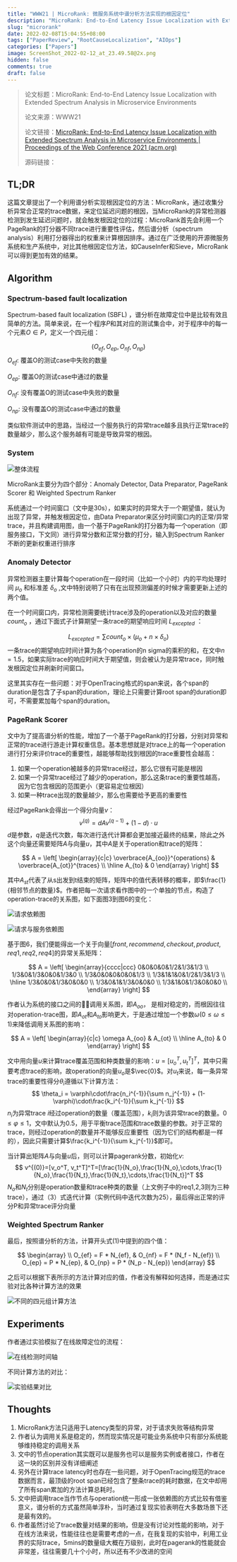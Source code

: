 ```yaml
---
title: "WWW21 | MicroRank: 微服务系统中谱分析方法实现的根因定位"
description: "MicroRank: End-to-End Latency Issue Localization with Extended Spectrum Analysis in Microservice Environments"
slug: "microrank"
date: 2022-02-08T15:04:55+08:00
tags: ["PaperReview", "RootCauseLocalization", "AIOps"]
categories: ["Papers"]
image: ScreenShot_2022-02-12_at_23.49.58@2x.png
hidden: false
comments: true
draft: false
---
```


> 论文标题：MicroRank: End-to-End Latency Issue Localization with Extended Spectrum Analysis in Microservice Environments
>
> 论文来源：WWW21
>
> 论文链接：[MicroRank: End-to-End Latency Issue Localization with Extended Spectrum Analysis in Microservice Environments | Proceedings of the Web Conference 2021 (acm.org)](https://dl.acm.org/doi/10.1145/3442381.3449905)
>
> 源码链接：

## TL;DR

这篇文章提出了一个利用谱分析实现根因定位的方法：MicroRank，通过收集分析异常合正常的trace数据，来定位延迟问题的根因，当MicroRank的异常检测器检测到发生延迟问题时，就会触发根因定位的过程：MicroRank首先会利用一个PageRank的打分器不同trace进行重要性评估，然后谱分析（spectrum analysis）利用打分器得出的权重来计算根因排序。通过在广泛使用的开源微服务系统和生产系统中，对比其他根因定位方法，如CauseInfer和Sieve，MicroRank可以得到更加有效的结果。

## Algorithm

### Spectrum-based fault localization

Spectrum-based fault localization (SBFL) ，谱分析在故障定位中是比较有效且简单的方法。简单来说，在一个程序$P$和其对应的测试集合中，对于程序中的每一个元素$O\in P$，定义一个四元组：

$$
(O_{ef},O_{ep},O_{nf},O_{np})
$$
$O_{ef}$: 覆盖O的测试case中失败的数量

$O_{ep}$: 覆盖O的测试case中通过的数量

$O_{nf}$: 没有覆盖O的测试case中失败的数量

 $O_{np}$: 没有覆盖O的测试case中通过的数量

类似软件测试中的思路，当经过一个服务执行的异常trace越多且执行正常trace的数量越少，那么这个服务越有可能是导致异常的根因。

### System

![整体流程](ScreenShot_2022-02-12_at_23.49.58@2x.png)

MicroRank主要分为四个部分：Anomaly Detector, Data Preparator, PageRank Scorer 和 Weighted Spectrum Ranker

系统通过一个时间窗口（文中是30s），如果实时的异常大于一个期望值，就认为出现了异常，并触发根因定位，由Data Preparator来区分时间窗口内的正常/异常trace，并且构建调用图，由一个基于PageRank的打分器为每一个operation（即服务接口，下文同）进行异常分数和正常分数的打分，输入到Spectrum Ranker不断的更新权重进行排序

### Anomaly Detector

异常检测器主要计算每个operation在一段时间（比如一个小时）内的平均处理时间 $\mu_o$ 和标准差 $\delta_o$ ,文中特别说明了只有在出现预测偏差的时候才需要更新上述的两个值。

在一个时间窗口内，异常检测需要统计trace涉及的operation以及对应的数量 $count_o$ ，通过下面式子计算期望一条trace的期望响应时间 $L_{excepted}$ ：

$$
L_{excepted} = \sum count_o \times (\mu_o + n \times \delta_o)
$$
一条trace的期望响应时间计算为各个operation的n sigma的乘积的和，在文中$n=1.5$，如果实际trace的响应时间大于期望值，则会被认为是异常trace，同时触发根因定位并刷新时间窗口。

这里其实存在一些问题：对于OpenTracing格式的span来说，各个span的duration是包含了子span的duration，理论上只需要计算root span的duration即可，不需要累加每个span的duration。

### PageRank Scorer

文中为了提高谱分析的性能，增加了一个基于PageRank的打分器，分别对异常和正常的trace进行游走计算权重信息。基本思想就是对trace上的每一个operation进行打分来评价trace的重要性，越能够帮助找到根因的trace重要性会越高：

1. 如果一个operation被越多的异常trace经过，那么它很有可能是根因
2. 如果一个异常trace经过了越少的operation，那么这条trace的重要性越高，因为它包含根因的范围更小（更容易定位根因）
3. 如果一种trace出现的数量越少，那么也需要给予更高的重要性

经过PageRank会得出一个得分向量$v$：
$$
v^{(q)} = dAv^{(q-1)} + (1-d) \cdot u
$$
$d$是参数，$q$是迭代次数，每次进行迭代计算都会更加接近最终的结果，除此之外这个向量还需要矩阵$A$与向量$u$，其中$A$是关于operation和trace的矩阵：


$$
A = 
\left[
\begin{array}{c|c}
\overbrace{A_{oo}}^{operations} & \overbrace{A_{ot}}^{traces} \\
\hline A_{to} & 0
\end{array}
\right]
$$


其中$A_{st}$代表了从s出发到t结束的矩阵，矩阵中的值代表转移的概率，即$\frac{1}{相邻节点的数量}$。作者把每一次请求看作图中的一个单独的节点，构造了operation-trace的关系图，如下面图3到图6的变化：

![请求依赖图](ScreenShot_2022-02-25_at_10.16.39.png)

![请求与服务依赖图](ScreenShot_2022-02-25_at_10.17.26.png)

基于图6，我们便能得出一个关于向量$[front, recommend, checkout, product, req1, req2, req4]$的异常关系矩阵：


$$
A = 
\left[
\begin{array}{cccc|ccc}
0&0&0&0&1/2&1/3&1/3 \\
1/3&0&1/3&0&0&1/3&0 \\
1/3&0&0&0&0&0&1/3 \\
1/3&1&1&0&1/2&1/3&1/3 \\
\hline
1/3&0&0&1/3&0&0&0 \\
1/3&0&1&1/3&0&0&0 \\
1/3&1&0&1/3&0&0&0 \\
\end{array}
\right]
$$


作者认为系统的接口之间的调用关系图，即$A_{oo}$， 是相对稳定的，而根因往往对operation-trace图，即$A_{ot}$和$A_{to}$影响更大，于是通过增加一个参数${\omega}(0\le\omega\le1)$来降低调用关系图的影响：


$$
A = 
\left[
\begin{array}{c|c}
\omega A_{oo} & A_{ot} \\
\hline A_{to} & 0
\end{array}
\right]
$$


文中用向量$u$来计算trace覆盖范围和种类数量的影响：$u = [u_o^T, u_t^T]^T$，其中只需要考虑trace的影响，故operation的向量$u_o$是$\vec{0}$。对$u_t$来说，每一条异常trace的重要性得分$\theta_i$遵循以下计算方法：
$$
\theta_i = \varphi\cdot\frac{n_i^{-1}}{\sum n_j^{-1}} + (1-\varphi)\cdot\frac{k_i^{-1}}{\sum k_j^{-1}}
$$
$n_i$为异常trace $i$经过operation的数量（覆盖范围），$k_i$则为该异常trace的数量。$0\le\varphi\le1$，文中默认为0.5，用于平衡trace范围和trace数量的参数。对于正常的trace，则经过operation的数量并不能够反应重要性（因为它们的结构都是一样的），因此只需要计算$\frac{k_i^{-1}}{\sum k_j^{-1}}$即可。

当计算出矩阵$A$与向量$u$后，则可以计算pagerank分数，初始化$v$:
$$
v^{(0)}=[v_o^T, v_t^T]^T=[\frac{1}{N_o},\frac{1}{N_o},\cdots,\frac{1}{N_o},\frac{1}{N_t},\frac{1}{N_t},\cdots,\frac{1}{N_t}]^T
$$
$N_o$和$N_t$分别是operation数量和trace种类的数量（上文例子中的req1,2,3则为三种trace），通过（3）式迭代计算（实例代码中迭代次数为25），最后得出正常的评分P和异常trace评分向量

### Weighted Spectrum Ranker

最后，按照谱分析的方法，计算开头式(1)中提到的四个值：


$$
\begin{array} \\
O_{ef} = F * N_{ef}, & O_{nf} =  F * (N_f - N_{ef}) \\
O_{ep} = P * N_{ep}, & O_{np} = P * (N_p - N_{ep})
\end{array}
$$



之后可以根据下表所示的方法计算对应的值，作者没有解释如何选择，而是通过实验对比各种计算方法的效果

![不同的四元组计算方法](ScreenShot_2022-03-01_at_16.53.34.png)



## Experiments

作者通过实验模拟了在线故障定位的流程：

![在线检测时间轴](ScreenShot_2022-03-14_at_11.00.58@2x.png)

不同计算方法的对比：

![实验结果对比](ScreenShot_2022-03-14_at_11.08.41@2x.png)

## Thoughts

1. MicroRank方法只适用于Latency类型的异常，对于请求失败等结构异常
2. 作者认为调用关系是稳定的，然而现实情况是可能业务系统中只有部分系统能够维持稳定的调用关系
3. 文中的节点operation其实既可以是服务也可以是服务实例或者接口，作者在这一块的区别并没有详细阐述
4. 另外在计算trace latency时也存在一些问题，对于OpenTracing规范的trace数据而言，最顶级的root span已经包含了整条trace的耗时数据，在文中却用了所有span累加的方法计算总耗时。
5. 文中把调用trace当作节点与operation统一形成一张依赖图的方式比较有借鉴意义，谱分析的方式虽然简单淳朴，当时通过复现实验表明在大多数场景下还是最有效的。
6. 作者虽然讨论了trace数量对结果的影响，但是没有讨论对性能的影响，对于在线方法来说，性能往往也是需要考虑的一点，在我复现的实验中，利用工业界的实际trace，5mins的数量级大概在万级别，此时在pagerank的性能就会非常差，往往需要几十个小时，所以还有不少改进的空间
